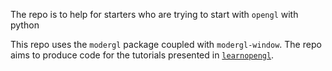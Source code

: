 The repo is to help for starters who are trying to start with `opengl` with python

This repo uses the `modergl` package coupled with `modergl-window`. The repo aims to produce code for the
tutorials presented in [`learnopengl`](http://learnopengl.com).